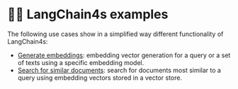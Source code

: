 # 🦜️🔗 LangChain4s examples

The following use cases show in a simplified way different functionality of LangChain4s:

+ [Generate embeddings](completionembedding/README.md): embedding vector generation for a query or a set of texts using a specific embedding model.
+ [Search for similar documents](searchsimilardocs/README.md): search for documents most similar to a query using embedding vectors stored in a vector store.